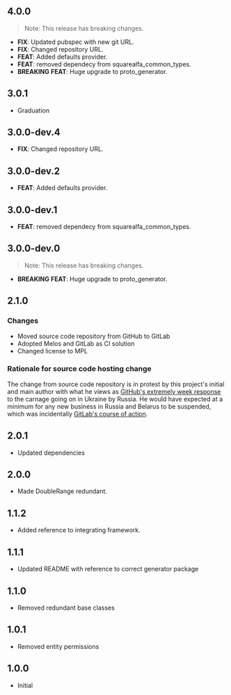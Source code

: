 ## 4.0.0

> Note: This release has breaking changes.

 - **FIX**: Updated pubspec with new git URL.
 - **FIX**: Changed repository URL.
 - **FEAT**: Added defaults provider.
 - **FEAT**: removed dependecy from squarealfa_common_types.
 - **BREAKING** **FEAT**: Huge upgrade to proto_generator.

## 3.0.1

 - Graduation


## 3.0.0-dev.4

 - **FIX**: Changed repository URL.

## 3.0.0-dev.2

 - **FEAT**: Added defaults provider.

## 3.0.0-dev.1

 - **FEAT**: removed dependecy from squarealfa_common_types.

## 3.0.0-dev.0

> Note: This release has breaking changes.

 - **BREAKING** **FEAT**: Huge upgrade to proto_generator.

## 2.1.0

### Changes
- Moved source code repository from GitHub to GitLab
- Adopted Melos and GitLab as CI solution
- Changed license to MPL

### Rationale for source code hosting change

The change from source code repository is in protest by this project's initial and main author with what he views as [GitHub's extremely week response](https://github.blog/2022-03-02-our-response-to-the-war-in-ukraine/) to the carnage going on in Ukraine by Russia. He would have expected at a minimum for any new business in Russia and Belarus to be suspended, which was incidentally [GitLab's course of action](https://about.gitlab.com/blog/2022/03/11/gitlab-actions-to-date-regarding-russian-invasion-of-ukraine/#suspending-new-business-in-russia-and-belarus).

## 2.0.1

- Updated dependencies

## 2.0.0

- Made DoubleRange redundant.

## 1.1.2

- Added reference to integrating framework.

## 1.1.1

- Updated README with reference to correct generator package

## 1.1.0

- Removed redundant base classes

## 1.0.1

- Removed entity permissions

## 1.0.0

- Initial